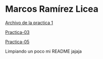# Marcos Ramírez Licea 
[Archivo de la practica 1](./practica-01.md)

[Practica-03](https://github.com/DaFrik19/practica-03)

[Practica-05](practica-05.md)

Limpiando un poco mi README jajaja